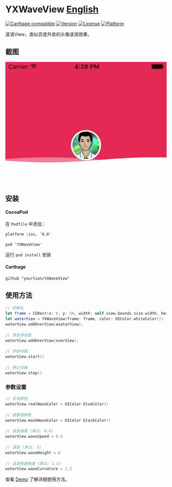 # YXWaveView [English](README.md)

[![Carthage compatible](https://img.shields.io/badge/Carthage-compatible-4BC51D.svg?style=flat)](https://github.com/Carthage/Carthage)
[![Version](https://img.shields.io/cocoapods/v/YXWaveView.svg?style=flat)](http://cocoapods.org/pods/YXWaveView)
[![License](https://img.shields.io/cocoapods/l/YXWaveView.svg?style=flat)](http://cocoapods.org/pods/YXWaveView)
[![Platform](https://img.shields.io/cocoapods/p/YXWaveView.svg?style=flat)](http://cocoapods.org/pods/YXWaveView)

波浪View，类似百度外卖的头像波浪效果。

## 截图 

![ScreenShot](ScreenShot.gif)

## 安装

#### CocoaPod

在 `Podfile` 中添加：

```
platform :ios, '8.0'

pod 'YXWaveView'
```

运行 `pod install` 安装

#### Carthage

```
github "yourtion/YXWaveView"
```

## 使用方法

```swift
// 初始化
let frame = CGRect(x: 0, y: 50, width: self.view.bounds.size.width, height: 150)
let waterView = YXWaveView(frame: frame, color: UIColor.whiteColor())
waterView.addOverView(avatarView);

// 添加浮动层
waterView.addOverView(overView);

// 开始动画
waterView.start()

// 停止动画
waterView.stop()
```


### 参数设置

```swift
// 实浪颜色
waterView.realWaveColor = UIColor.blueColor()

// 遮罩浪颜色
waterView.maskWaveColor = UIColor.blackColor()

// 波浪速度 (默认: 0.6)
waterView.waveSpeed = 0.5

// 浪高 (默认: 5)
waterView.waveHeight = 6

// 波浪弯曲程度 (默认: 1.5)
waterView.waveCurvature = 1.2
```

查看 [Demo](YXWaveViewDemo/ViewController.swift) 了解详细使用方法。
